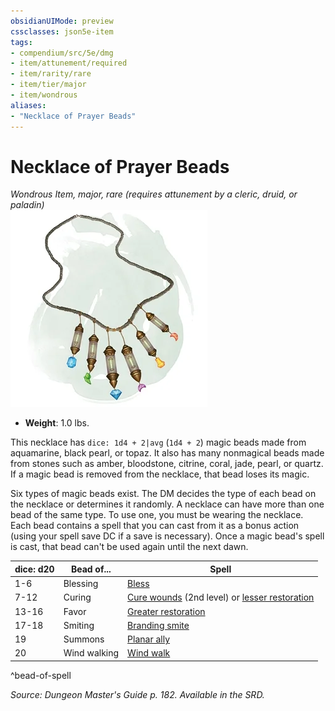 ```yaml
---
obsidianUIMode: preview
cssclasses: json5e-item
tags:
- compendium/src/5e/dmg
- item/attunement/required
- item/rarity/rare
- item/tier/major
- item/wondrous
aliases: 
- "Necklace of Prayer Beads"
---
```

# Necklace of Prayer Beads
*Wondrous Item, major, rare (requires attunement by a cleric, druid, or paladin)*  
![](4-Resources/Compendium/items/img/necklace-of-prayer-beads.webp#right)  

- **Weight**: 1.0 lbs.

This necklace has `dice: 1d4 + 2|avg` (`1d4 + 2`) magic beads made from aquamarine, black pearl, or topaz. It also has many nonmagical beads made from stones such as amber, bloodstone, citrine, coral, jade, pearl, or quartz. If a magic bead is removed from the necklace, that bead loses its magic.

Six types of magic beads exist. The DM decides the type of each bead on the necklace or determines it randomly. A necklace can have more than one bead of the same type. To use one, you must be wearing the necklace. Each bead contains a spell that you can cast from it as a bonus action (using your spell save DC if a save is necessary). Once a magic bead's spell is cast, that bead can't be used again until the next dawn.

| dice: d20 | Bead of... | Spell |
|-----------|------------|-------|
| 1-6 | Blessing | [Bless](4-Resources/Compendium/spells/bless.md) |
| 7-12 | Curing | [Cure wounds](4-Resources/Compendium/spells/cure-wounds.md) (2nd level) or [lesser restoration](4-Resources/Compendium/spells/lesser-restoration.md) |
| 13-16 | Favor | [Greater restoration](4-Resources/Compendium/spells/greater-restoration.md) |
| 17-18 | Smiting | [Branding smite](4-Resources/Compendium/spells/branding-smite.md) |
| 19 | Summons | [Planar ally](4-Resources/Compendium/spells/planar-ally.md) |
| 20 | Wind walking | [Wind walk](4-Resources/Compendium/spells/wind-walk.md) |
^bead-of-spell

*Source: Dungeon Master's Guide p. 182. Available in the SRD.*